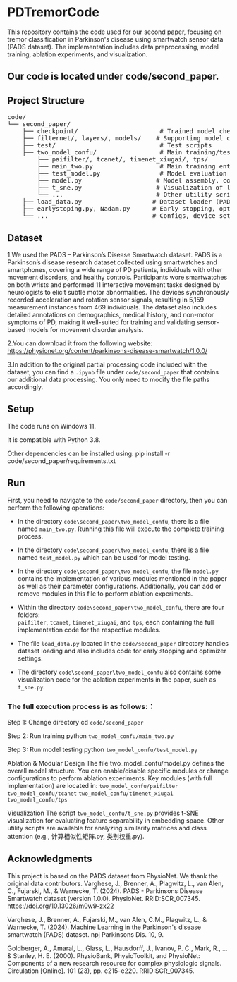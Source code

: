 # PDTremorCode
This repository contains the code used for our second paper, focusing on tremor classification in Parkinson's disease using smartwatch sensor data (PADS dataset). The implementation includes data preprocessing, model training, ablation experiments, and visualization.

## Our code is located under code/second_paper.

## Project Structure
<pre markdown="1">
code/
└── second_paper/
    ├── checkpoint/                      # Trained model checkpoints
    ├── filternet/, layers/, models/    # Supporting model components
    ├── test/                            # Test scripts
    ├── two_model_confu/                 # Main training/testing logic and core modules
        ├── paifilter/, tcanet/, timenet_xiugai/, tps/
        ├── main_two.py                  # Main training entry
        ├── test_model.py                # Model evaluation script
        ├── model.py                    # Model assembly, config and ablation control
        ├── t_sne.py                    # Visualization of learned features (e.g., t-SNE)
        └── ...                         # Other utility scripts for ablation
    ├── load_data.py                   # Dataset loader (PADS dataset)
    ├── earlystoping.py, Nadam.py      # Early stopping, optimizer definition
    └── ...                            # Configs, device setup, utilities, etc.
</pre>

## Dataset
1.We used the PADS – Parkinson’s Disease Smartwatch dataset. PADS is a Parkinson’s disease research dataset collected using smartwatches and smartphones, covering a wide range of PD patients, individuals with other movement disorders, and healthy controls. Participants wore smartwatches on both wrists and performed 11 interactive movement tasks designed by neurologists to elicit subtle motor abnormalities. The devices synchronously recorded acceleration and rotation sensor signals, resulting in 5,159 measurement instances from 469 individuals. The dataset also includes detailed annotations on demographics, medical history, and non-motor symptoms of PD, making it well-suited for training and validating sensor-based models for movement disorder analysis.

2.You can download it from the following website: https://physionet.org/content/parkinsons-disease-smartwatch/1.0.0/

3.In addition to the original partial processing code included with the dataset, you can find a `.ipynb` file under `code/second_paper` that contains our additional data processing. You only need to modify the file paths accordingly.

## Setup
The code runs on Windows 11.

It is compatible with Python 3.8.

Other dependencies can be installed using:
pip install -r code/second_paper/requirements.txt

## Run
First, you need to navigate to the `code/second_paper` directory, then you can perform the following operations:

- In the directory `code\second_paper\two_model_confu`, there is a file named `main_two.py`. Running this file will execute the complete training process.

- In the directory `code\second_paper\two_model_confu`, there is a file named `test_model.py` which can be used for model testing.

- In the directory `code\second_paper\two_model_confu`, the file `model.py` contains the implementation of various modules mentioned in the paper as well as their parameter configurations. Additionally, you can add or remove modules in this file to perform ablation experiments.

- Within the directory `code\second_paper\two_model_confu`, there are four folders:  
  `paifilter`, `tcanet`, `timenet_xiugai`, and `tps`, each containing the full implementation code for the respective modules.

- The file `load_data.py` located in the `code/second_paper` directory handles dataset loading and also includes code for early stopping and optimizer settings.

- The directory `code\second_paper\two_model_confu` also contains some visualization code for the ablation experiments in the paper, such as `t_sne.py`.


### The full execution process is as follows:：
Step 1: Change directory
cd `code/second_paper`

Step 2: Run training
python `two_model_confu/main_two.py`

Step 3: Run model testing
python `two_model_confu/test_model.py`

Ablation & Modular Design
The file two_model_confu/model.py defines the overall model structure.
You can enable/disable specific modules or change configurations to perform ablation experiments.
Key modules (with full implementation) are located in:
`two_model_confu/paifilter`
`two_model_confu/tcanet`
`two_model_confu/timenet_xiugai`
`two_model_confu/tps`

Visualization
The script `two_model_confu/t_sne.py` provides t-SNE visualization for evaluating feature separability in embedding space.
Other utility scripts are available for analyzing similarity matrices and class attention (e.g., 计算相似性矩阵.py, 类别权重.py).

## Acknowledgments
This project is based on the PADS dataset from PhysioNet. We thank the original data contributors.
Varghese, J., Brenner, A., Plagwitz, L., van Alen, C., Fujarski, M., & Warnecke, T. (2024). PADS - Parkinsons Disease Smartwatch dataset (version 1.0.0). PhysioNet. RRID:SCR_007345. https://doi.org/10.13026/m0w9-zx22

Varghese, J., Brenner, A., Fujarski, M., van Alen, C.M., Plagwitz, L., & Warnecke, T. (2024). Machine Learning in the Parkinson's disease smartwatch (PADS) dataset. npj Parkinsons Dis. 10, 9.

Goldberger, A., Amaral, L., Glass, L., Hausdorff, J., Ivanov, P. C., Mark, R., ... & Stanley, H. E. (2000). PhysioBank, PhysioToolkit, and PhysioNet: Components of a new research resource for complex physiologic signals. Circulation [Online]. 101 (23), pp. e215–e220. RRID:SCR_007345.




